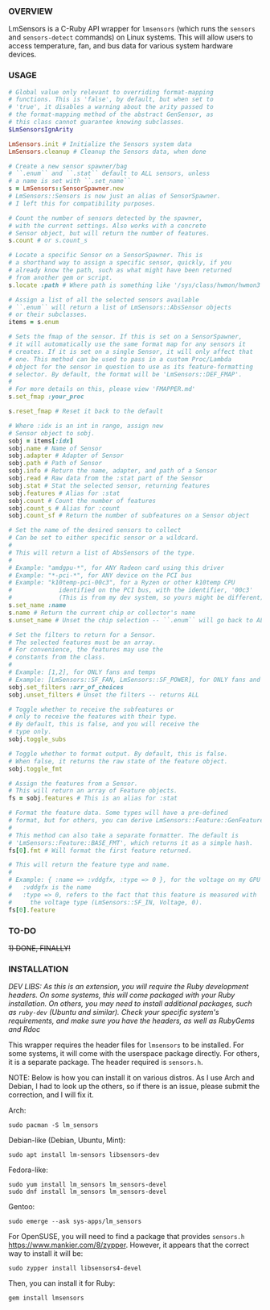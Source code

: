 ### OVERVIEW ###
LmSensors is a C-Ruby API wrapper for ``lmsensors`` (which runs the ``sensors`` and ``sensors-detect`` commands) on Linux systems. This will allow users to access temperature, fan, and bus data for various system hardware devices.

### USAGE ###
```ruby
# Global value only relevant to overriding format-mapping
# functions. This is 'false', by default, but when set to
# 'true', it disables a warning about the arity passed to
# the format-mapping method of the abstract GenSensor, as
# this class cannot guarantee knowing subclasses.
$LmSensorsIgnArity

LmSensors.init # Initialize the Sensors system data
LmSensors.cleanup # Cleanup the Sensors data, when done

# Create a new sensor spawner/bag
# ``.enum`` and ``.stat`` default to ALL sensors, unless
# a name is set with ``.set_name``
s = LmSensors::SensorSpawner.new
# LmSensors::Sensors is now just an alias of SensorSpawner.
# I left this for compatibility purposes.

# Count the number of sensors detected by the spawner,
# with the current settings. Also works with a concrete
# Sensor object, but will return the number of features.
s.count # or s.count_s

# Locate a specific Sensor on a SensorSpawner. This is
# a shorthand way to assign a specific sensor, quickly, if you
# already know the path, such as what might have been returned
# from another gem or script.
s.locate :path # Where path is something like '/sys/class/hwmon/hwmon3'

# Assign a list of all the selected sensors available
# ``.enum`` will return a list of LmSensors::AbsSensor objects
# or their subclasses.
items = s.enum

# Sets the fmap of the sensor. If this is set on a SensorSpawner,
# it will automatically use the same format map for any sensors it
# creates. If it is set on a single Sensor, it will only affect that
# one. This method can be used to pass in a custom Proc/Lambda
# object for the sensor in question to use as its feature-formatting
# selector. By default, the format will be 'LmSensors::DEF_FMAP'.
# 
# For more details on this, please view 'FMAPPER.md'
s.set_fmap :your_proc

s.reset_fmap # Reset it back to the default

# Where :idx is an int in range, assign new
# Sensor object to sobj.
sobj = items[:idx]
sobj.name # Name of Sensor
sobj.adapter # Adapter of Sensor
sobj.path # Path of Sensor
sobj.info # Return the name, adapter, and path of a Sensor
sobj.read # Raw data from the :stat part of the Sensor
sobj.stat # Stat the selected sensor, returning features
sobj.features # Alias for :stat
sobj.count # Count the number of features
sobj.count_s # Alias for :count
sobj.count_sf # Return the number of subfeatures on a Sensor object

# Set the name of the desired sensors to collect
# Can be set to either specific sensor or a wildcard.
# 
# This will return a list of AbsSensors of the type.
# 
# Example: "amdgpu-*", for ANY Radeon card using this driver
# Example: "*-pci-*", for ANY device on the PCI bus
# Example: "k10temp-pci-00c3", for a Ryzen or other k10temp CPU
#             identified on the PCI bus, with the identifier, '00c3'
#             (This is from my dev system, so yours might be different)
s.set_name :name
s.name # Return the current chip or collector's name
s.unset_name # Unset the chip selection -- ``.enum`` will go back to ALL chips

# Set the filters to return for a Sensor.
# The selected features must be an array.
# For convenience, the features may use the
# constants from the class.
# 
# Example: [1,2], for ONLY fans and temps
# Example: [LmSensors::SF_FAN, LmSensors::SF_POWER], for ONLY fans and power
sobj.set_filters :arr_of_choices
sobj.unset_filters # Unset the filters -- returns ALL

# Toggle whether to receive the subfeatures or
# only to receive the features with their type.
# By default, this is false, and you will receive the
# type only.
sobj.toggle_subs

# Toggle whether to format output. By default, this is false.
# When false, it returns the raw state of the feature object.
sobj.toggle_fmt

# Assign the features from a Sensor.
# This will return an array of Feature objects.
fs = sobj.features # This is an alias for :stat

# Format the feature data. Some types will have a pre-defined
# format, but for others, you can derive LmSensors::Feature::GenFeature.
# 
# This method can also take a separate formatter. The default is
# 'LmSensors::Feature::BASE_FMT', which returns it as a simple hash.
fs[0].fmt # Will format the first feature returned.

# This will return the feature type and name.
# 
# Example: { :name => :vddgfx, :type => 0 }, for the voltage on my GPU
#   :vddgfx is the name
#   :type => 0, refers to the fact that this feature is measured with
#     the voltage type (LmSensors::SF_IN, Voltage, 0).
fs[0].feature
```

### TO-DO ###
~~1) DONE, FINALLY!~~

### INSTALLATION ###
_DEV LIBS: As this is an extension, you will require the Ruby development headers. On some systems, this will come packaged with your Ruby installation. On others, you may need to install additional packages, such as ``ruby-dev`` (Ubuntu and similar). Check your specific system's requirements, and make sure you have the headers, as well as RubyGems and Rdoc_

This wrapper requires the header files for ``lmsensors`` to be installed. For some systems, it will come with the userspace package directly. For others, it is a separate package. The header required is ``sensors.h``.

NOTE: Below is how you can install it on various distros. As I use Arch and Debian, I had to look up the others, so if there is an issue, please submit the correction, and I will fix it.

Arch:
```
sudo pacman -S lm_sensors
```
Debian-like (Debian, Ubuntu, Mint):
```
sudo apt install lm-sensors libsensors-dev
```
Fedora-like:
```
sudo yum install lm_sensors lm_sensors-devel
sudo dnf install lm_sensors lm_sensors-devel
```
Gentoo:
```
sudo emerge --ask sys-apps/lm_sensors
```
For OpenSUSE, you will need to find a package that provides ``sensors.h``
https://www.mankier.com/8/zypper.
However, it appears that the correct way to install it will be:
```
sudo zypper install libsensors4-devel
```

Then, you can install it for Ruby:
```
gem install lmsensors
```